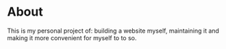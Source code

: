 # About

This is my personal project of: building a website myself, maintaining it and making it more convenient for myself to to so.

